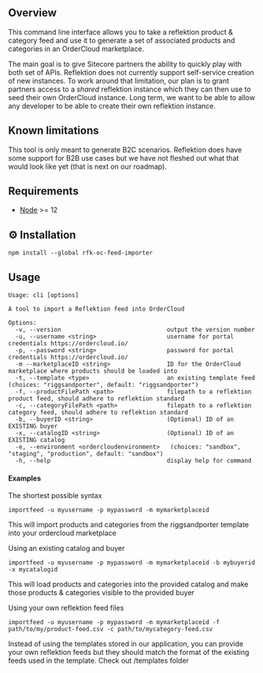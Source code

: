 ## Overview

This command line interface allows you to take a reflektion product & category feed and use it to generate a set of associated products and categories in an OrderCloud marketplace.

The main goal is to give Sitecore partners the ability to quickly play with both set of APIs. Reflektion does not currently support self-service creation of new instances. To work around that limitation, our plan is to grant partners access to a *shared* reflektion instance which they can then use to seed their own OrderCloud instance. Long term, we want to be able to allow any developer to be able to create their own reflektion instance.

## Known limitations
This tool is only meant to generate B2C scenarios. Reflektion does have some support for B2B use cases but we have not fleshed out what that would look like yet (that is next on our roadmap).

## Requirements
- [Node](https://nodejs.org/en/) >= 12

## ⚙️ Installation
`npm install --global rfk-oc-feed-importer`

## Usage

```shell
Usage: cli [options]

A tool to import a Reflektion feed into OrderCloud

Options:
  -v, --version                              output the version number
  -u, --username <string>                    username for portal credentials https://ordercloud.io/
  -p, --password <string>                    password for portal credentials https://ordercloud.io/
  -m --marketplaceID <string>                ID for the OrderCloud marketplace where products should be loaded into
  -t, --template <type>                      an existing template feed (choices: "riggsandporter", default: "riggsandporter")
  -f, --productFilePath <path>               filepath to a reflektion product feed, should adhere to reflektion standard     
  -c, --categoryFilePath <path>              filepath to a reflektion category feed, should adhere to reflektion standard    
  -b, --buyerID <string>                     (Optional) ID of an EXISTING buyer
  -x, --catalogID <string>                   (Optional) ID of an EXISTING catalog
  -e, --environment <ordercloudenvironment>   (choices: "sandbox", "staging", "production", default: "sandbox")
  -h, --help                                 display help for command
```

#### Examples
The shortest possible syntax

```shell
importfeed -u myusername -p mypassword -m mymarketplaceid
```

This will import products and categories from the riggsandporter template into your ordercloud marketplace

Using an existing catalog and buyer

```shell
importfeed -u myusername -p mypassword -m mymarketplaceid -b mybuyerid -x mycatalogid
```

This will load products and categories into the provided catalog and make those products & categories visible to the provided buyer

Using your own reflektion feed files

```shell
importfeed -u myusername -p mypassword -m mymarketplaceid -f path/to/my/product-feed.csv -c path/to/mycategory-feed.csv
```

Instead of using the templates stored in our application, you can provide your own reflektion feeds but they should match the format of the existing feeds used in the template. Check out /templates folder 